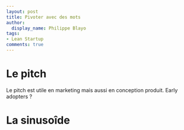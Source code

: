 ```yaml
---
layout: post
title: Pivoter avec des mots
author:
  display_name: Philippe Blayo
tags:
- Lean Startup
comments: true
---
```

# Le pitch
Le pitch est utile en marketing mais aussi en conception produit.
Early adopters ? 

# La sinusoîde
